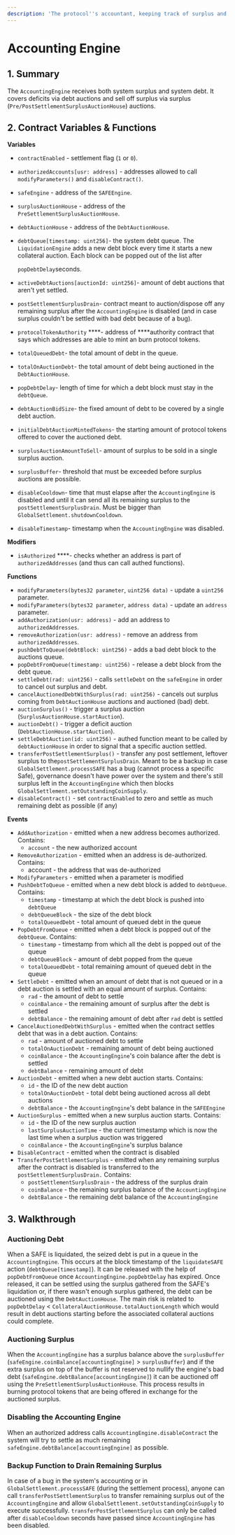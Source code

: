 ```yaml
---
description: 'The protocol''s accountant, keeping track of surplus and deficit'
---
```


# Accounting Engine

## 1. Summary <a id="1-introduction-summary"></a>

The `AccountingEngine` receives both system surplus and system debt. It covers deficits via debt auctions and sell off surplus via surplus \(`Pre/PostSettlementSurplusAuctionHouse`\) auctions.

## 2. Contract Variables & Functions <a id="2-contract-details"></a>

**Variables**

* `contractEnabled` - settlement flag \(`1` or `0`\).
* `authorizedAccounts[usr: address]` - addresses allowed to call `modifyParameters()` and `disableContract()`.
* `safeEngine` - address of the `SAFEEngine`.
* `surplusAuctionHouse` - address of the `PreSettlementSurplusAuctionHouse`.
* `debtAuctionHouse` - address of the `DebtAuctionHouse`.
* `debtQueue[timestamp: uint256]`- the system debt queue. The `LiquidationEngine` adds a new debt block every time it starts a new collateral auction. Each block can be popped out of the list after 

  `popDebtDelay`seconds.

* `activeDebtAuctions[auctionId: uint256]`- amount of debt auctions that aren't yet settled.
* `postSettlementSurplusDrain`- contract meant to auction/dispose off any remaining surplus after the `AccountingEngine` is disabled \(and in case surplus couldn't be settled with bad debt because of a bug\).
* `protocolTokenAuthority` ****- address of ****authority contract that says which addresses are able to mint an burn protocol tokens.
* `totalQueuedDebt`- the total amount of debt in the queue.
* `totalOnAuctionDebt`- the total amount of debt being auctioned in the `DebtAuctionHouse`.
* `popDebtDelay`- length of time for which a debt block must stay in the `debtQueue`.
* `debtAuctionBidSize`- the fixed amount of debt to be covered by a single debt auction.
* `initialDebtAuctionMintedTokens`- the starting amount of protocol tokens offered to cover the auctioned debt.
* `surplusAuctionAmountToSell`- amount of surplus to be sold in a single surplus auction.
* `surplusBuffer`- threshold that must be exceeded before surplus auctions are possible.
* `disableCooldown`- time that must elapse after the `AccountingEngine` is disabled and until it can send all its remaining surplus to the `postSettlementSurplusDrain`. Must be bigger than `GlobalSettlement.shutdownCooldown`.
* `disableTimestamp`- timestamp when the `AccountingEngine` was disabled.

**Modifiers**

* `isAuthorized` ****- checks whether an address is part of `authorizedAddresses` \(and thus can call authed functions\).

**Functions**

* `modifyParameters(bytes32 parameter`, `uint256 data)` - update a `uint256` parameter.
* `modifyParameters(bytes32 parameter`, `address data)` - update an `address` parameter.
* `addAuthorization(usr: address)` - add an address to `authorizedAddresses`.
* `removeAuthorization(usr: address)` - remove an address from `authorizedAddresses`.
* `pushDebtToQueue(debtBlock: uint256)` - adds a bad debt block to the auctions queue.
* `popDebtFromQueue(timestamp: uint256)` - release a debt block from the debt queue.
* `settleDebt(rad: uint256)` - calls `settleDebt` on the `safeEngine` in order to cancel out surplus and debt.
* `cancelAuctionedDebtWithSurplus(rad: uint256)` - cancels out surplus coming from `DebtAuctionHouse` auctions and auctioned \(bad\) debt.
* `auctionSurplus()` - trigger a surplus auction \(`SurplusAuctionHouse.startAuction`\).
* `auctionDebt()` - trigger a deficit auction \(`DebtAuctionHouse.startAuction`\).
* `settleDebtAuction(id: uint256)` - authed function meant to be called by `debtAuctionHouse` in order to signal that a specific auction settled.
* `transferPostSettlementSurplus()` - transfer any post settlement, leftover surplus to the`postSettlementSurplusDrain`. Meant to be a backup in case `GlobalSettlement.processSAFE` has a bug \(cannot process a specific Safe\), governance doesn't have power over the system and there's still surplus left in the `AccountingEngine` which then blocks `GlobalSettlement.setOutstandingCoinSupply`.
* `disableContract()` - set `contractEnabled` to zero and settle as much remaining debt as possible \(if any\)

**Events**

* `AddAuthorization` - emitted when a new address becomes authorized. Contains:
  * `account` - the new authorized account
* `RemoveAuthorization` - emitted when an address is de-authorized. Contains:
  * account - the address that was de-authorized
* `ModifyParameters` - emitted when a parameter is modified
* `PushDebtToQueue` - emitted when a new debt block is added to `debtQueue`. Contains:
  * `timestamp` - timestamp at which the debt block is pushed into `debtQueue`
  * `debtQueueBlock` - the size of the debt block
  * `totalQueuedDebt` - total amount of queued debt in the queue
* `PopDebtFromQueue` - emitted when a debt block is popped out of the `debtQueue`. Contains:
  * `timestamp` - timestamp from which all the debt is popped out of the queue
  * `debtQueueBlock` - amount of debt popped from the queue
  * `totalQueuedDebt` - total remaining amount of queued debt in the queue
* `SettleDebt` - emitted when an amount of debt that is not queued or in a debt auction is settled with an equal amount of surplus. Contains:
  * `rad` - the amount of debt to settle
  * `coinBalance` - the remaining amount of surplus after the debt is settled
  * `debtBalance` - the remaining amount of debt after `rad` debt is settled
* `CancelAuctionedDebtWithSurplus` - emitted when the contract settles debt that was in a debt auction. Contains:
  * `rad` - amount of auctioned debt to settle
  * `totalOnAuctionDebt` - remaining amount of debt being auctioned
  * `coinBalance` - the `AccountingEngine`'s coin balance after the debt is settled
  * `debtBalance` - remaining amount of debt 
* `AuctionDebt` - emitted when a new debt auction starts. Contains:
  * `id` - the ID of the new debt auction
  * `totalOnAuctionDebt` - total debt being auctioned across all debt auctions
  * `debtBalance` - the `AccountingEngine`'s debt balance in the `SAFEEngine`
* `AuctionSurplus` - emitted when a new surplus auction starts. Contains:
  * `id` - the ID of the new surplus auction
  * `lastSurplusAuctionTime` - the current timestamp which is now the last time when a surplus auction was triggered
  * `coinBalance` - the `AccountingEngine`'s surplus balance
* `DisableContract` - emitted when the contract is disabled
* `TransferPostSettlementSurplus` - emitted when any remaining surplus after the contract is disabled is transferred to the `postSettlementSurplusDrain.` Contains:
  * `postSettlementSurplusDrain` - the address of the surplus drain
  * `coinBalance` - the remaining surplus balance of the `AccountingEngine`
  * `debtBalance` - the remaining debt balance of the `AccountingEngine`

## 3. Walkthrough

### Auctioning Debt

When a SAFE is liquidated, the seized debt is put in a queue in the `AccountingEngine`. This occurs at the block timestamp of the `liquidateSAFE` action \(`debtQueue[timestamp]`\). It can be released with the help of `popDebtFromQueue` once `AccountingEngine.popDebtDelay` has expired. Once released, it can be settled using the surplus gathered from the SAFE's liquidation or, if there wasn't enough surplus gathered, the debt can be auctioned using the `DebtAuctionHouse`. The main risk is related to `popDebtDelay` &lt; `CollateralAuctionHouse.totalAuctionLength` which would result in debt auctions starting before the associated collateral auctions could complete.

### Auctioning Surplus

When the `AccountingEngine` has a surplus balance above the `surplusBuffer` \(`safeEngine.coinBalance[accountingEngine]` &gt; `surplusBuffer`\) and if the extra surplus on top of the buffer is not reserved to nullify the engine's bad debt \(`safeEngine.debtBalance[accountingEngine]`\) it can be auctioned off using the `PreSettlementSurplusAuctionHouse`. This process results in burning protocol tokens that are being offered in exchange for the auctioned surplus.

### Disabling the Accounting Engine

When an authorized address calls `AccountingEngine.disableContract` the system will try to settle as much remaining `safeEngine.debtBalance[accountingEngine]` as possible. 

### Backup Function to Drain Remaining Surplus

In case of a bug in the system's accounting or in `GlobalSettlement.processSAFE` \(during the settlement process\), anyone can call `transferPostSettlementSurplus` to transfer remaining surplus out of the `AccountingEngine` and allow `GlobalSettlement.setOutstandingCoinSupply` to execute successfully. `transferPostSettlementSurplus` can only be called after `disableCooldown` seconds have passed since `AccountingEngine` has been disabled.

